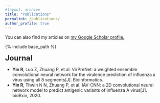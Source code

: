 ```yaml
---
#layout: archive
title: "Publications"
permalink: /publications/
author_profile: true
---
```


You can also find my articles on <u><a href="https://scholar.google.com/citations?user=MZigJDUAAAAJ&hl=en">my Google Scholar profile</a>.</u>

{% include base_path %}


<font size="5"><b>Journal</b></font>  
- <strong>Yin R</strong>, Luo Z, Zhuang P, et al. VirPreNet: a weighted ensemble convolutional neural network for the virulence prediction of influenza a virus using all 8 segments[J]. Bioinformatics.
- <strong>Yin R</strong>, Thwin N N, Zhuang P, et al. IAV-CNN: a 2D convolutional neural network model to predict antigenic variants of influenza A virus[J]. bioRxiv, 2020.
